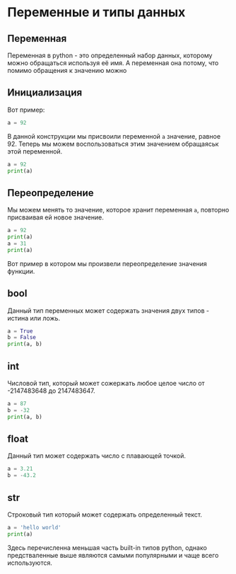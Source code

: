 # Переменные и типы данных


## Переменная

Переменная в python - это определенный набор данных, которому можно обращаться используя её имя. А переменная она потому, что помимо обращения к значению можно 

## Инициализация

Вот пример:
```python
a = 92
```

В данной конструкции мы присвоили переменной `a` значение, равное 92. Теперь мы можем воспользоваться этим значением обращаяськ этой переменной.

```python
a = 92
print(a)
```

## Переопределение

Мы можем менять то значение, которое хранит переменная `a`, повторно присваивая ей новое значение.

```python
a = 92
print(a)
a = 31
print(a)
```

Вот пример в котором мы произвели переопределение значения функции.

## bool

Данный тип переменных может содержать значения двух типов - истина или ложь.

```python
a = True
b = False
print(a, b)
```

## int

Числовой тип, который может сожержать любое целое число от -2147483648 до 2147483647. 

```python
a = 87
b = -32
print(a, b)
```

## float

Данный тип может содержать число с плавающей точкой.

```python
a = 3.21
b = -43.2
```

## str

Строковый тип который может содержать определенный текст.

```python
a = 'hello world'
print(a)
```

Здесь перечисленна меньшая часть built-in типов python, однако предстваленные выше являются самыми популярными и чаще всего используются.

